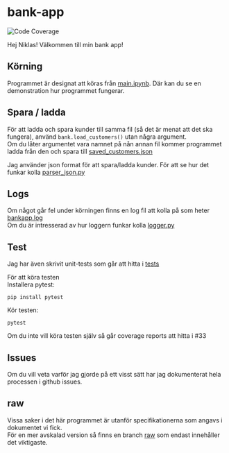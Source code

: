 # bank-app
![Code Coverage](https://img.shields.io/badge/Code%20Coverage-99%25-success?style=flat)

Hej Niklas! Välkommen till min bank app!

## Körning
Programmet är designat att köras från [main.ipynb](main.ipynb). Där kan du se en demonstration hur programmet fungerar.

## Spara / ladda
För att ladda och spara kunder till samma fil (så det är menat att det ska fungera), använd `bank.load_customers()` utan några argument.  
Om du låter argumentet vara namnet på nån annan fil kommer programmet ladda från den och spara till [saved_customers.json](bank_app/data/saved_customers.json)

Jag använder json format för att spara/ladda kunder. För att se hur det funkar kolla [parser_json.py](bank_app/parser_json.py)

## Logs
Om något går fel under körningen finns en log fil att kolla på som heter [bankapp.log](bank_app/logs/bankapp.log)  
Om du är intresserad av hur loggern funkar kolla [logger.py](bank_app/logger.py)

## Test
Jag har även skrivit unit-tests som går att hitta i [tests](tests)

För att köra testen  
Installera pytest:
```
pip install pytest
```
Kör testen:
```
pytest
```

Om du inte vill köra testen själv så går coverage reports att hitta i #33

## Issues
Om du vill veta varför jag gjorde på ett visst sätt har jag dokumenterat hela processen i github issues.

## raw
Vissa saker i det här programmet är utanför specifikationerna som angavs i dokumentet vi fick.  
För en mer avskalad version så finns en branch [raw](https://github.com/EmptyDot/bank-app/tree/raw) som endast innehåller det viktigaste.

